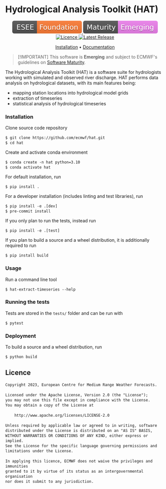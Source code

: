 # Hydrological Analysis Toolkit (HAT)

<p align="center">
  <a href="https://github.com/ecmwf/codex/raw/refs/heads/main/ESEE">
    <img src="https://github.com/ecmwf/codex/raw/refs/heads/main/ESEE/foundation_badge.svg" alt="ECMWF Software EnginE">
  </a>
  <a href="https://github.com/ecmwf/codex/raw/refs/heads/main/Project Maturity">
    <img src="https://github.com/ecmwf/codex/raw/refs/heads/main/Project Maturity/emerging_badge.svg" alt="Maturity Level">
  </a>
  <a href="https://opensource.org/licenses/apache-2-0">
    <img src="https://img.shields.io/badge/Licence-Apache 2.0-blue.svg" alt="Licence">
  </a>
  <a href="https://github.com/ecmwf/hat/releases">
    <img src="https://img.shields.io/github/v/release/ecmwf/hat?color=purple&label=Release" alt="Latest Release">
  </a>
</p>

<p align="center">
  <!-- <a href="#quick-start">Quick Start</a>
  • -->
  <a href="#installation">Installation</a>
  •
  <a href="https://hydro-analysis-toolkit.readthedocs.io">Documentation</a>
</p>

> \[!IMPORTANT\]
> This software is **Emerging** and subject to ECMWF's guidelines on [Software Maturity](https://github.com/ecmwf/codex/raw/refs/heads/main/Project%20Maturity).

The Hydrological Analysis Toolkit (HAT) is a software suite for hydrologists working with simulated and observed river discharge. HAT performs data analysis on hydrological datasets, with its main features being:
- mapping station locations into hydrological model grids
- extraction of timeseries
- statistical analysis of hydrological timeseries

### Installation

Clone source code repository

    $ git clone https://github.com/ecmwf/hat.git
    $ cd hat

Create and activate conda environment

    $ conda create -n hat python=3.10
    $ conda activate hat

For default installation, run

    $ pip install .

For a developer installation (includes linting and test libraries), run

    $ pip install -e .[dev]
    $ pre-commit install

If you only plan to run the tests, instead run

    $ pip install -e .[test]

If you plan to build a source and a wheel distribution, it is additionally required to run

    $ pip install build

### Usage

Run a command line tool

    $ hat-extract-timeseries --help

### Running the tests

Tests are stored in the `tests/` folder and can be run with

    $ pytest

### Deployment

To build a source and a wheel distribution, run

    $ python build

## Licence

```
Copyright 2023, European Centre for Medium Range Weather Forecasts.

Licensed under the Apache License, Version 2.0 (the "License");
you may not use this file except in compliance with the License.
You may obtain a copy of the License at

    http://www.apache.org/licenses/LICENSE-2.0

Unless required by applicable law or agreed to in writing, software
distributed under the License is distributed on an "AS IS" BASIS,
WITHOUT WARRANTIES OR CONDITIONS OF ANY KIND, either express or implied.
See the License for the specific language governing permissions and
limitations under the License.

In applying this licence, ECMWF does not waive the privileges and immunities
granted to it by virtue of its status as an intergovernmental organisation
nor does it submit to any jurisdiction.
```
